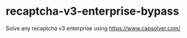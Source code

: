 # recaptcha-v3-enterprise-bypass
Solve any recaptcha v3 enterprise using https://www.capsolver.com/



                                                                                                                                                                                          